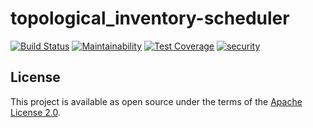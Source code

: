# topological_inventory-scheduler

[![Build Status](https://travis-ci.com/RedHatInsights/topological_inventory-scheduler.svg?branch=master)](https://travis-ci.com/RedHatInsights/topological_inventory-scheduler)
[![Maintainability](https://api.codeclimate.com/v1/badges/ac8600418561b1337df8/maintainability)](https://codeclimate.com/github/RedHatInsights/topological_inventory-scheduler/maintainability)
[![Test Coverage](https://api.codeclimate.com/v1/badges/ac8600418561b1337df8/test_coverage)](https://codeclimate.com/github/RedHatInsights/topological_inventory-scheduler/test_coverage)
[![security](https://hakiri.io/github/RedHatInsights/topological_inventory-scheduler/master.svg)](https://hakiri.io/github/RedHatInsights/topological_inventory-scheduler/master)

## License

This project is available as open source under the terms of the [Apache License 2.0](http://www.apache.org/licenses/LICENSE-2.0).
